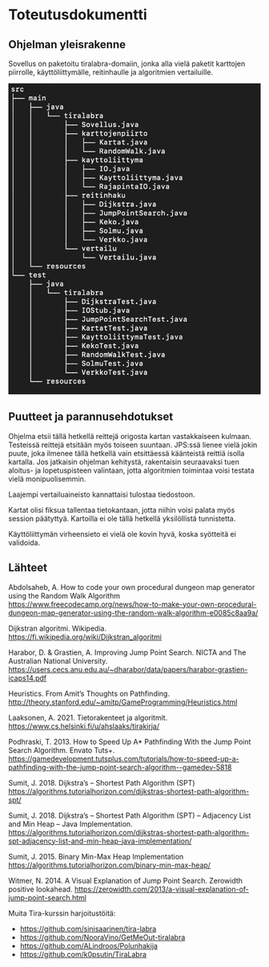 # Toteutusdokumentti 

## Ohjelman yleisrakenne

Sovellus on paketoitu tiralabra-domaiin, jonka alla vielä paketit karttojen piirrolle, käyttöliittymälle, reitinhaulle ja algoritmien vertailuille.

![Ohjelman rakenne](kuvat/rakenne.png)

## Puutteet ja parannusehdotukset

Ohjelma etsii tällä hetkellä reittejä origosta kartan vastakkaiseen kulmaan. Testeissä reittejä etsitään myös toiseen suuntaan. JPS:ssä lienee vielä jokin puute, joka ilmenee tällä hetkellä vain etsittäessä käänteistä reittiä isolla kartalla. Jos jatkaisin ohjelman kehitystä, rakentaisin seuraavaksi tuen aloitus- ja lopetuspisteen valintaan, jotta algoritmien toimintaa voisi testata vielä monipuolisemmin.

Laajempi vertailuaineisto kannattaisi tulostaa tiedostoon.

Kartat olisi fiksua tallentaa tietokantaan, jotta niihin voisi palata myös session päätyttyä. Kartoilla ei ole tällä hetkellä yksilöllistä tunnistetta.

Käyttöliittymän virheensieto ei vielä ole kovin hyvä, koska syötteitä ei validoida.

## Lähteet

Abdolsaheb, A. How to code your own procedural dungeon map generator using the Random Walk Algorithm
https://www.freecodecamp.org/news/how-to-make-your-own-procedural-dungeon-map-generator-using-the-random-walk-algorithm-e0085c8aa9a/

Dijkstran algoritmi. Wikipedia. https://fi.wikipedia.org/wiki/Dijkstran_algoritmi

Harabor, D. & Grastien, A.
Improving Jump Point Search. NICTA and The Australian National University. 
https://users.cecs.anu.edu.au/~dharabor/data/papers/harabor-grastien-icaps14.pdf 

Heuristics. From Amit’s Thoughts on Pathfinding. 
http://theory.stanford.edu/~amitp/GameProgramming/Heuristics.html

Laaksonen, A. 2021. Tietorakenteet ja algoritmit. https://www.cs.helsinki.fi/u/ahslaaks/tirakirja/ 

Podhraski, T. 2013. How to Speed Up A* Pathfinding With the Jump Point Search Algorithm. Envato Tuts+. 
https://gamedevelopment.tutsplus.com/tutorials/how-to-speed-up-a-pathfinding-with-the-jump-point-search-algorithm--gamedev-5818 

Sumit, J. 2018. Dijkstra’s – Shortest Path Algorithm (SPT) https://algorithms.tutorialhorizon.com/dijkstras-shortest-path-algorithm-spt/

Sumit, J. 2018. Dijkstra’s – Shortest Path Algorithm (SPT) – Adjacency List and Min Heap – Java Implementation. https://algorithms.tutorialhorizon.com/dijkstras-shortest-path-algorithm-spt-adjacency-list-and-min-heap-java-implementation/ 

Sumit, J. 2015. Binary Min-Max Heap Implementation https://algorithms.tutorialhorizon.com/binary-min-max-heap/

Witmer, N. 2014. A Visual Explanation of Jump Point Search. Zerowidth positive lookahead.
https://zerowidth.com/2013/a-visual-explanation-of-jump-point-search.html

Muita Tira-kurssin harjoitustöitä:
- https://github.com/sinisaarinen/tira-labra
- https://github.com/NooraVino/GetMeOut-tiralabra
- https://github.com/ALindroos/Polunhakija 
- https://github.com/k0psutin/TiraLabra
